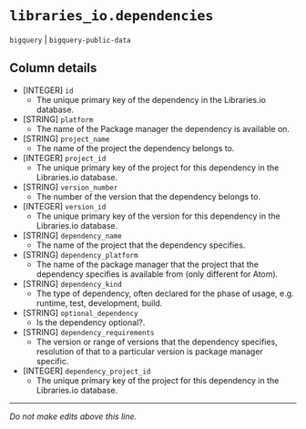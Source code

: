 # `libraries_io.dependencies`
`bigquery` | `bigquery-public-data`

## Column details
* [INTEGER]   `id`
  - The unique primary key of the dependency in the Libraries.io database.
* [STRING]    `platform`
  - The name of the Package manager the dependency is available on.
* [STRING]    `project_name`
  - The name of the project the dependency belongs to.
* [INTEGER]   `project_id`
  - The unique primary key of the project for this dependency in the Libraries.io database.
* [STRING]    `version_number`
  - The number of the version that the dependency belongs to.
* [INTEGER]   `version_id`
  - The unique primary key of the version for this dependency in the Libraries.io database.
* [STRING]    `dependency_name`
  - The name of the project that the dependency specifies.
* [STRING]    `dependency_platform`
  - The name of the package manager that the project that the dependency specifies is available from (only different for Atom).
* [STRING]    `dependency_kind`
  - The type of dependency, often declared for the phase of usage, e.g. runtime, test, development, build.
* [STRING]    `optional_dependency`
  - Is the dependency optional?.
* [STRING]    `dependency_requirements`
  - The version or range of versions that the dependency specifies, resolution of that to a particular version is package manager specific.
* [INTEGER]   `dependency_project_id`
  - The unique primary key of the project for this dependency in the Libraries.io database.

-------------------------------------------------------------------------------
*Do not make edits above this line.*

